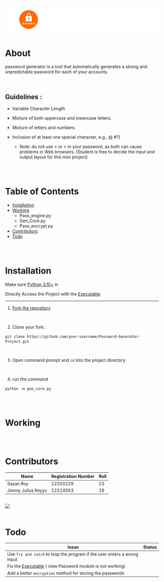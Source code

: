 <br>
<br>

<div align ="center"><img src="assessts\passowrd.png" > </a></div>

# About

password generator is a tool that automatically generates a strong and unpredictable password for each of your accounts.

<br>

## Guidelines :

-  Variable Character Length

- Mixture of both uppercase and lowercase letters.

- Mixture of letters and numbers. 

- Inclusion of at least one special character, e.g., @ #?]
    - Note: do not use < or > in your password, as both can cause       problems in Web browsers.
    (Student is free to decide the input and output layout for this mini project)


<br>
<br>

# Table of Contents

- [Installation](#Installation)
- [Working](#Working)
    - Pass_engine.py
    - Gen_Core.py
    - Pass_encrypt.py   
- [Contributors](#Contributors)
- [Todo](#Todo)

<br>
<br>

# Installation

Make sure [Python 3.10+](https://www.python.org) in 

Directly Access the Project with the [Executable](Executable\gen_core.exe)

<hr>

1. [Fork the repository](https://github.com/D3FaltXD/Password-Generator-Project/fork)

<br>

2. Clone your fork:
``` 
git clone https://github.com/your-username/Password-Generator-Project.git 
```
<br>

3. Open command prompt and ``cd`` into the project directory

<br>

4. run the command
```
python -m gen_core.py
```
<br>
<br>

# Working

<br>
<br>

# Contributors

| Name | Registration Number | Roll|
| --- | --- | --- |
| Sayan Roy | 12200229 | 23 |
|Jimmy Julius Keyyu | 12214563 | 19 | 

<br>

<a href = "https://github.com/gdsclpu/discord-bot/graphs/contributorss">
   <img src = "https://contrib.rocks/image?repo=gdsclpu/discord-bot"/>
</a>

<br>
<br>

# Todo

| Issue | Status |
| --- | --- |
| Use `Try and catch` to loop the program if the user enters a wrong input | |
| Fix the [Executable](Executable\gen_core.exe) ( view Password module is not working) | |
| Add a better `encryption` method for storing the passwords | |



